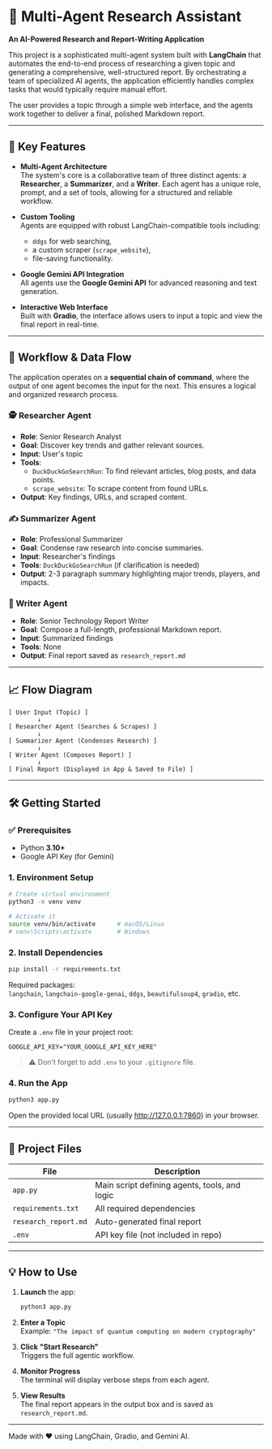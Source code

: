 
# 🤖 Multi-Agent Research Assistant  
**An AI-Powered Research and Report-Writing Application**

This project is a sophisticated multi-agent system built with **LangChain** that automates the end-to-end process of researching a given topic and generating a comprehensive, well-structured report. By orchestrating a team of specialized AI agents, the application efficiently handles complex tasks that would typically require manual effort.

The user provides a topic through a simple web interface, and the agents work together to deliver a final, polished Markdown report.

---

## 🚀 Key Features

- **Multi-Agent Architecture**  
  The system's core is a collaborative team of three distinct agents: a **Researcher**, a **Summarizer**, and a **Writer**. Each agent has a unique role, prompt, and a set of tools, allowing for a structured and reliable workflow.

- **Custom Tooling**  
  Agents are equipped with robust LangChain-compatible tools including:
  - `ddgs` for web searching,
  - a custom scraper (`scrape_website`),
  - file-saving functionality.

- **Google Gemini API Integration**  
  All agents use the **Google Gemini API** for advanced reasoning and text generation.

- **Interactive Web Interface**  
  Built with **Gradio**, the interface allows users to input a topic and view the final report in real-time.

---

## 🧠 Workflow & Data Flow

The application operates on a **sequential chain of command**, where the output of one agent becomes the input for the next. This ensures a logical and organized research process.

### 🕵️ Researcher Agent
- **Role**: Senior Research Analyst  
- **Goal**: Discover key trends and gather relevant sources.
- **Input**: User's topic  
- **Tools**:
  - `DuckDuckGoSearchRun`: To find relevant articles, blog posts, and data points.
  - `scrape_website`: To scrape content from found URLs.
- **Output**: Key findings, URLs, and scraped content.

### ✍️ Summarizer Agent
- **Role**: Professional Summarizer  
- **Goal**: Condense raw research into concise summaries.  
- **Input**: Researcher's findings  
- **Tools**: `DuckDuckGoSearchRun` (if clarification is needed)  
- **Output**: 2-3 paragraph summary highlighting major trends, players, and impacts.

### 🧾 Writer Agent
- **Role**: Senior Technology Report Writer  
- **Goal**: Compose a full-length, professional Markdown report.  
- **Input**: Summarized findings  
- **Tools**: None  
- **Output**: Final report saved as `research_report.md`

---

## 📈 Flow Diagram

```
[ User Input (Topic) ]  
        ↓  
[ Researcher Agent (Searches & Scrapes) ]  
        ↓  
[ Summarizer Agent (Condenses Research) ]  
        ↓  
[ Writer Agent (Composes Report) ]  
        ↓  
[ Final Report (Displayed in App & Saved to File) ]
```

---

## 🛠️ Getting Started

### ✅ Prerequisites

- Python **3.10+**
- Google API Key (for Gemini)

### 1. Environment Setup

```bash
# Create virtual environment
python3 -m venv venv

# Activate it
source venv/bin/activate      # macOS/Linux
# venv\Scripts\activate       # Windows
```

### 2. Install Dependencies

```bash
pip install -r requirements.txt
```

Required packages:  
`langchain`, `langchain-google-genai`, `ddgs`, `beautifulsoup4`, `gradio`, etc.

### 3. Configure Your API Key

Create a `.env` file in your project root:

```env
GOOGLE_API_KEY="YOUR_GOOGLE_API_KEY_HERE"
```

> ⚠️ Don’t forget to add `.env` to your `.gitignore` file.

### 4. Run the App

```bash
python3 app.py
```

Open the provided local URL (usually http://127.0.0.1:7860) in your browser.

---

## 📝 Project Files

| File | Description |
|------|-------------|
| `app.py` | Main script defining agents, tools, and logic |
| `requirements.txt` | All required dependencies |
| `research_report.md` | Auto-generated final report |
| `.env` | API key file (not included in repo) |

---

## 💡 How to Use

1. **Launch** the app:
   ```bash
   python3 app.py
   ```

2. **Enter a Topic**  
   Example: `"The impact of quantum computing on modern cryptography"`

3. **Click "Start Research"**  
   Triggers the full agentic workflow.

4. **Monitor Progress**  
   The terminal will display verbose steps from each agent.

5. **View Results**  
   The final report appears in the output box and is saved as `research_report.md`.

---

Made with ❤️ using LangChain, Gradio, and Gemini AI.
